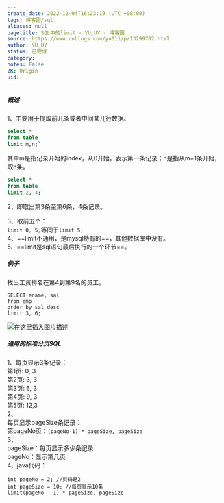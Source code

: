 ```yaml
---
create_date: 2022-12-04T16:23:19 (UTC +08:00)
tags: 博客园/sql
aliases: null
pagetitle: SQL中的limit - YU_UY - 博客园
source: https://www.cnblogs.com/yu011/p/13299702.html
author: YU_UY
status: 已完成 
category: 
notes: False
ZK: Origin
uid: 
---
```


##### 概述

1、主要用于提取前几条或者中间某几行数据。  
```sql
select * 
from table 
limit m,n;`  
```
其中m是指记录开始的index，从0开始，表示第一条记录；n是指从m+1条开始，取n条。  
```sql
select * 
from table 
limit 2, 4;`  
```
2、即取出第3条至第6条，4条记录。  

3、取前五个：  
`limit 0, 5;`等同于`limit 5;`  
4、==limit不通用，是mysql特有的==，其他数据库中没有。  
5、==limit是sql语句最后执行的一个环节==。

##### 例子

找出工资排名在第4到第9名的员工。

```
SELECT ename, sal 
from emp 
order by sal desc 
limit 3, 6;
```

![在这里插入图片描述](https://img-blog.csdnimg.cn/20200714152506793.png)

##### 通用的标准分页SQL

1、每页显示3条记录：  
第1页: 0, 3  
第2页: 3, 3  
第3页: 6, 3  
第4页: 9, 3  
第5页: 12,3  
2、  
每页显示pageSize条记录：  
第pageNo页：`(pageNo-1) * pageSize, pageSize`  
3、  
pageSize：每页显示多少条记录  
pageNo：显示第几页  
4、java代码：

```
int pageNo = 2; //页码是2
int pageSize = 10; //每页显示10条
limit(pageNo - 1) * pageSize, pageSize
```

